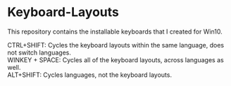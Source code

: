 # Keyboard-Layouts
This repository contains the installable keyboards that I created for Win10.

CTRL+SHIFT: Cycles the keyboard layouts within the same language, does not switch languages.  
WINKEY + SPACE: Cycles all of the keyboard layouts, across languages as well.  
ALT+SHIFT: Cycles languages, not the keyboard layouts.
